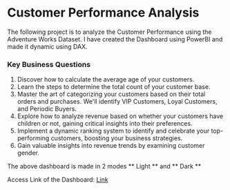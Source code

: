 # Customer Performance Analysis 

The following project is to analyze the Customer Performance using the Adventure Works Dataset. I have created the Dashboard using PowerBI and made it dynamic using DAX. 

### Key Business Questions
1. Discover how to calculate the average age of your customers.
2. Learn the steps to determine the total count of your customer base.
3. Master the art of categorizing your customers based on their total orders and purchases. We'll identify VIP Customers, Loyal Customers, and Periodic Buyers.
4. Explore how to analyze revenue based on whether your customers have children or not, gaining critical insights into their preferences.
5. Implement a dynamic ranking system to identify and celebrate your top-performing customers, boosting your business strategies.
6. Gain valuable insights into revenue trends by examining customer gender.

The above dashboard is made in 2 modes ** Light ** and ** Dark **

Access Link of the Dashboard: [Link](https://northeastern-my.sharepoint.com/:u:/r/personal/chokshi_ra_northeastern_edu/Documents/Dashboards/CustomerPerformanceDashboard.pbix?csf=1&web=1&e=3Yot3h)
